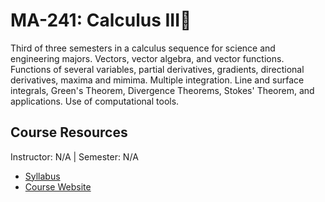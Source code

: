 # MA-241: Calculus III🧮
Third of three semesters in a calculus sequence for science and engineering majors. Vectors, vector algebra, and vector functions. Functions of several variables, partial derivatives, gradients, directional derivatives, maxima and mimima. Multiple integration. Line and surface integrals, Green's Theorem, Divergence Theorems, Stokes' Theorem, and applications. Use of computational tools.

## Course Resources
Instructor: N/A | Semester: N/A
* [Syllabus]()
* [Course Website](https://kurtz.wordpress.ncsu.edu/teaching/ma-242/)
